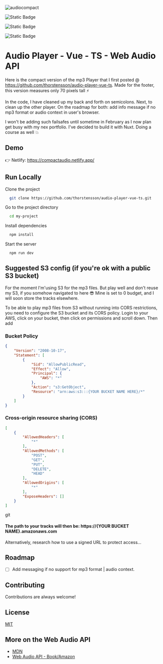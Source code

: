 ![audiocompact](https://github.com/user-attachments/assets/858baef1-026a-4ba9-95f7-7a608855e834)


![Static Badge](https://img.shields.io/badge/Vue-3.5.13-green) 

![Static Badge](https://img.shields.io/badge/Typescript-5.6.3-navy)

![Static Badge](https://img.shields.io/badge/Composition%20API-orange)

# Audio Player - Vue - TS - Web Audio API

Here is the compact version of the mp3 Player that I first posted @ https://github.com/thorstensson/audio-player-vue-ts. Made for the footer, this version measures only 70 pixels tall :zap:

In the code, I have cleaned up my back and forth on semicolons. Next, to clean up the other player.
On the roadmap for both: add info message if no mp3 format or audio context in user's browser.

I won't be adding such failsafes until sometime in February as I now plan get busy with my nex portfolio.
I've decided to build it with Nuxt. Doing a course as well :collision:

## Demo

👉 Netlify: https://compactaudio.netlify.app/

## Run Locally

Clone the project

```bash
  git clone https://github.com/thorstensson/audio-player-vue-ts.git
```

Go to the project directory

```bash
  cd my-project
```

Install dependencies

```bash
  npm install
```

Start the server

```bash
  npm run dev
```
## Suggested S3 config (if you're ok with a public S3 bucket)

For the moment I'm'using S3 for the mp3 files. But play well and don't reuse my S3, if you somehow navigated to here :sunglasses: Mine is set to 0 budget, and I will soon store the tracks elsewhere. 

To be able to play mp3 files from S3 without running into CORS restrictions, you need to configure the S3 bucket and its CORS policy. Login to your AWS, click on your bucket, then click on permissions and scroll down. Then add

### Bucket Policy
```json
{
    "Version": "2008-10-17",
    "Statement": [
        {
            "Sid": "AllowPublicRead",
            "Effect": "Allow",
            "Principal": {
                "AWS": "*"
            },
            "Action": "s3:GetObject",
            "Resource": "arn:aws:s3:::{YOUR BUCKET NAME HERE}/*"
        }
    ]
}
```

### Cross-origin resource sharing (CORS)
```json
[
    {
        "AllowedHeaders": [
            "*"
        ],
        "AllowedMethods": [
            "POST",
            "GET",
            "PUT",
            "DELETE",
            "HEAD"
        ],
        "AllowedOrigins": [
            "*"
        ],
        "ExposeHeaders": []
    }
]
```
git 
#### The path to your tracks will then be: https://{YOUR BUCKET NAME}.amazonaws.com 

Alternatively, research how to use a signed URL to protect access...

## Roadmap
- [ ] Add messaging if no support for mp3 format | audio context.

## Contributing

Contributions are always welcome!

## License

[MIT](https://choosealicense.com/licenses/mit/)

## More on the Web Audio API

 - [MDN](https://developer.mozilla.org/en-US/docs/Web/API/Web_Audio_API/Visualizations_with_Web_Audio_API)
 - [Web Audio API - Book/Amazon](https://www.amazon.com/Web-Audio-API-Advanced-Interactive/dp/1449332684)


